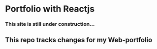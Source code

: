 # Portfolio with Reactjs
### This site is still under construction...
## This repo tracks changes for my Web-portfolio
